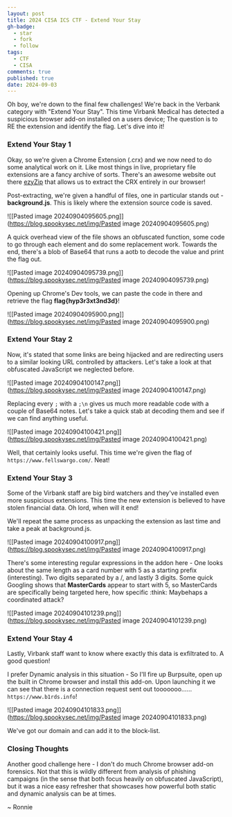 ```yaml
---
layout: post
title: 2024 CISA ICS CTF - Extend Your Stay
gh-badge:
  - star
  - fork
  - follow
tags:
  - CTF
  - CISA
comments: true
published: true
date: 2024-09-03
---
```

Oh boy, we're down to the final few challenges! We're back in the Verbank category with "Extend Your Stay". This time Virbank Medical has detected a suspicious browser add-on installed on a users device; The question is to RE the extension and identify the flag. Let's dive into it!

### Extend Your Stay 1
Okay, so we're given a Chrome Extension (.crx) and we now need to do some analytical work on it. Like most things in live, proprietary file extensions are a fancy archive of sorts. There's an awesome website out there [ezyZip](https://www.ezyzip.com/open-extract-crx-file.html) that allows us to extract the CRX entirely in our browser!

Post-extracting, we're given a handful of files, one in particular stands out - **background.js**. This is likely where the extension source code is saved.

![[Pasted image 20240904095605.png]](https://blog.spookysec.net/img/Pasted image 20240904095605.png)

A quick overhead view of the file shows an obfuscated function, some code to go through each element and do some replacement work. Towards the end, there's a blob of Base64 that runs a aotb to decode the value and print the flag out.

![[Pasted image 20240904095739.png]](https://blog.spookysec.net/img/Pasted image 20240904095739.png)

Opening up Chrome's Dev tools, we can paste the code in there and retrieve the flag **flag{hyp3r3xt3nd3d}**!

![[Pasted image 20240904095900.png]](https://blog.spookysec.net/img/Pasted image 20240904095900.png)

### Extend Your Stay 2
Now, it's stated that some links are being hijacked and are redirecting users to a similar looking URL controlled by attackers. Let's take a look at that obfuscated JavaScript we neglected before.

![[Pasted image 20240904100147.png]](https://blog.spookysec.net/img/Pasted image 20240904100147.png)

Replacing every ``;`` with a ``;\n`` gives us much more readable code with a couple of Base64 notes. Let's take a quick stab at decoding them and see if we can find anything useful.

![[Pasted image 20240904100421.png]](https://blog.spookysec.net/img/Pasted image 20240904100421.png)

Well, that certainly looks useful. This time we're given the flag of ``https://www.fellswargo.com/``. Neat! 

### Extend Your Stay 3
Some of the Virbank staff are big bird watchers and they've installed even  more suspicious extensions. This time the new extension is believed to have stolen financial data. Oh lord, when will it end! 

We'll repeat the same process as unpacking the extension as last time and take a peak at background.js.

![[Pasted image 20240904100917.png]](https://blog.spookysec.net/img/Pasted image 20240904100917.png)

There's some interesting regular expressions in the addon here - One looks about the same length as a card number with 5 as a starting prefix (interesting). Two digits separated by a /, and lastly 3 digits. Some quick Googling shows that **MasterCards** appear to start with 5, so MasterCards are specifically being targeted here, how specific :think: Maybehaps a coordinated attack? 

![[Pasted image 20240904101239.png]](https://blog.spookysec.net/img/Pasted image 20240904101239.png)

### Extend Your Stay 4
Lastly, Virbank staff want to know where exactly this data is exfiltrated to. A good question! 

I prefer Dynamic analysis in this situation - So I'll fire up Burpsuite, open up the built in Chrome browser and install this add-on. Upon launching it we can see that there is a connection request sent out tooooooo...... ```https://www.b1rds.info```!

![[Pasted image 20240904101833.png]](https://blog.spookysec.net/img/Pasted image 20240904101833.png)

We've got our domain and can add it to the block-list. 

### Closing Thoughts
Another good challenge here - I don't do much Chrome browser add-on forensics. Not that this is wildly different from analysis of phishing campaigns (in the sense that both focus heavily on obfuscated JavaScript), but it was a nice easy refresher that showcases how powerful both static and dynamic analysis can be at times.

~ Ronnie
